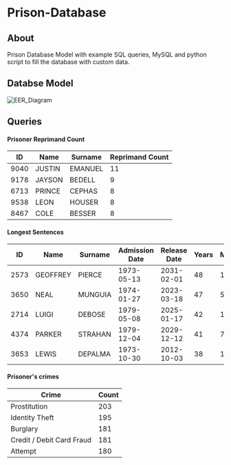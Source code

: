 # Prison-Database
## About
Prison Database Model with example SQL queries, MySQL and python script to fill the database with custom data.

## Databse Model
![EER_Diagram](https://user-images.githubusercontent.com/61971053/120490176-7b99ae00-c3b8-11eb-9ceb-784ce5958b25.png)

## Queries

#### Prisoner Reprimand Count
|ID|Name|Surname|Reprimand Count|
|----|------|-------|--|
|9040|JUSTIN|EMANUEL|11|
|9178|JAYSON|BEDELL |9 |
|6713|PRINCE|CEPHAS |8 |
|9538|LEON  |HOUSER |8 |
|8467|COLE  |BESSER |8 |

#### Longest Sentences
|ID|Name|Surname|Admission Date|Release Date|Years|Months|Days|Days Left|
|---|--------|--------|-----------|----------|----|--|--|-------|
|2573|GEOFFREY|PIERCE	|1973-05-13	|2031-02-01|	48|	1|22|3530|
|3650|NEAL    |MUNGUIA	|1974-01-27 |2023-03-18|	47|	5|8 |653|
|2714|LUIGI   |DEBOSE	|1979-05-08	|2025-01-17|	42|	1|27|1324|
|4374|PARKER	 |STRAHAN	|1979-12-04	|2029-12-12|	41|	7|1	|3114|
|3653|LEWIS	 |DEPALMA	|1973-10-30	|2012-10-03|	38|	1|6	|Released|


#### Prisoner's crimes
|Crime|Count|
|----|----|
|Prostitution|	203|
|Identity Theft|	195|
|Burglary|	181|
|Credit / Debit Card Fraud|	181|
|Attempt|	180|
